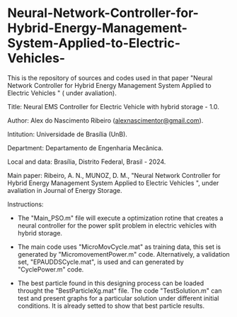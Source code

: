 # Neural-Network-Controller-for-Hybrid-Energy-Management-System-Applied-to-Electric-Vehicles-
This is the repository of sources and codes used in that paper "Neural Network Controller for Hybrid Energy Management System Applied to Electric Vehicles " ( under avaliation).

Title: Neural EMS Controller for Electric Vehicle with hybrid storage - 1.0.

Author: Alex do Nascimento Ribeiro (alexnascimentor@gmail.com).

Intitution: Universidade de Brasília  (UnB).

Department: Departamento de Engenharia Mecânica.

Local and data:  Brasília, Distrito Federal, Brasil  - 2024.

Main paper: Ribeiro, A. N., MUNOZ, D. M., "Neural Network Controller for Hybrid Energy
Management System Applied to Electric Vehicles ", under avaliation in Journal of Energy Storage. 

Instructions:
- The "Main_PSO.m" file will execute a optimization rotine that creates a neural controller for the power split problem in electric vehicles with hybrid storage.

- The main code uses "MicroMovCycle.mat" as training data, this set is generated by "MicromovementPower.m" code. Alternatively, a validation set, "EPAUDDSCycle.mat", is used and can generated by "CyclePower.m" code.

- The best particle found in this designing process can be loaded throught the "BestParticleXg.mat" file. The code "TestSolution.m" can test and present graphs for a particular solution under different initial conditions. It is already setted to show that best particle results.
